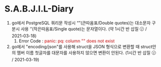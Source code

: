 # S.A.B.J.I.L-Diary

1. go에서 PostgreSQL 쿼리문 작성시 “”(큰따옴표/Double quotes)는 대소문자 구분시 사용  ‘’(작은따옴표/Single quote)는 문자열이다. (약 1시간 반 삽질 🕜 / 2021-03-18)
   1. Error Code : <span style="color:red"> panic: pq: column "" does not exist </span>
2. go에서 "encoding/json"를 사용해 struct을 JSON 형식으로 변환할 때 struct안의 멤버 이름 첫글자를 대문자를 사용하지 않으면 변환이 안된다. (1시간 반 삽질 🕜 / 2021-03-19)
